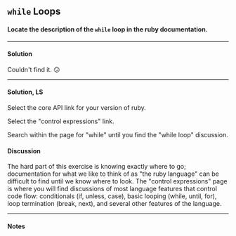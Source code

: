 ## `while` Loops
#### Locate the description of the `while` loop in the ruby documentation.
___
#### Solution
Couldn't find it. :confused:
___
#### Solution, LS
Select the core API link for your version of ruby.

Select the "control expressions" link.

Search within the page for "while" until you find the "while loop" discussion.
#### Discussion
The hard part of this exercise is knowing exactly where to go; documentation for what we like to think of as "the ruby language" can be difficult to find until we know where to look. The "control expressions" page is where you will find discussions of most language features that control code flow: conditionals (if, unless, case), basic looping (while, until, for), loop termination (break, next), and several other features of the language.
___
#### Notes
